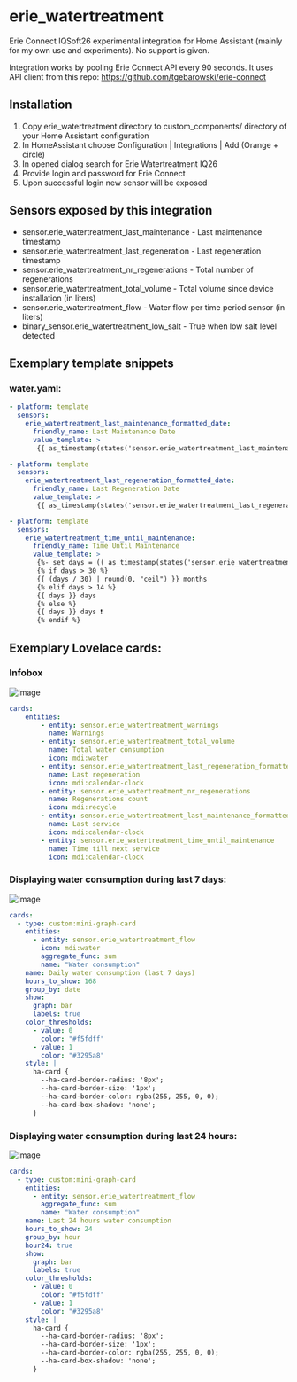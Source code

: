 erie_watertreatment
===================

Erie Connect IQSoft26 experimental integration for Home Assistant (mainly for my own use and experiments).
No support is given.

Integration works by pooling Erie Connect API every 90 seconds. It uses API client from this repo:
https://github.com/tgebarowski/erie-connect

Installation
------------

1. Copy erie_watertreatment directory to custom_components/ directory of your Home Assistant configuration
2. In HomeAssistant choose Configuration | Integrations | Add (Orange + circle)
3. In opened dialog search for Erie Watertreatment IQ26
4. Provide login and password for Erie Connect 
5. Upon successful login new sensor will be exposed


Sensors exposed by this integration
-----------------------------------

- sensor.erie_watertreatment_last_maintenance - Last maintenance timestamp
- sensor.erie_watertreatment_last_regeneration - Last regeneration timestamp
- sensor.erie_watertreatment_nr_regenerations - Total number of regenerations
- sensor.erie_watertreatment_total_volume - Total volume since device installation (in liters)
- sensor.erie_watertreatment_flow -  Water flow per time period sensor (in liters)
- binary_sensor.erie_watertreatment_low_salt - True when low salt level detected


Exemplary template snippets
---------------------------

### water.yaml:

```yaml
- platform: template
  sensors:
    erie_watertreatment_last_maintenance_formatted_date:
      friendly_name: Last Maintenance Date
      value_template: >
       {{ as_timestamp(states('sensor.erie_watertreatment_last_maintenance')) | timestamp_custom("%d/%m/%Y @ %H:%M:%S", True) }}

- platform: template
  sensors:
    erie_watertreatment_last_regeneration_formatted_date:
      friendly_name: Last Regeneration Date
      value_template: >
       {{ as_timestamp(states('sensor.erie_watertreatment_last_regeneration')) | timestamp_custom("%d/%m/%Y @ %H:%M:%S", True) }}

- platform: template
  sensors:
    erie_watertreatment_time_until_maintenance:
      friendly_name: Time Until Maintenance
      value_template: >
       {%- set days = (( as_timestamp(states('sensor.erie_watertreatment_last_maintenance')) + 3600 * 24 * 30 * 12 - as_timestamp(now()) )/ (3600*24)) | round(0, "ceil") -%}
       {% if days > 30 %}
       {{ (days / 30) | round(0, "ceil") }} months
       {% elif days > 14 %}
       {{ days }} days
       {% else %}
       {{ days }} days ❗️
       {% endif %}
```

Exemplary Lovelace cards:
------------------------

### Infobox

![image](https://github.com/tgebarowski/SwiftySettings/blob/main/erie-watertreatment-homeassistant/img/entities-card.png)

```yaml
cards:
	entities:
	    - entity: sensor.erie_watertreatment_warnings
	      name: Warnings
	    - entity: sensor.erie_watertreatment_total_volume
	      name: Total water consumption
	      icon: mdi:water
	    - entity: sensor.erie_watertreatment_last_regeneration_formatted_date
	      name: Last regeneration
	      icon: mdi:calendar-clock
	    - entity: sensor.erie_watertreatment_nr_regenerations
	      name: Regenerations count
	      icon: mdi:recycle
	    - entity: sensor.erie_watertreatment_last_maintenance_formatted_date
	      name: Last service
	      icon: mdi:calendar-clock
	    - entity: sensor.erie_watertreatment_time_until_maintenance
	      name: Time till next service
	      icon: mdi:calendar-clock

```

### Displaying water consumption during last 7 days:

![image](https://github.com/tgebarowski/SwiftySettings/blob/main/erie-watertreatment-homeassistant/img/water-flow-week.png)

```yaml
cards:
  - type: custom:mini-graph-card
    entities:
      - entity: sensor.erie_watertreatment_flow
        icon: mdi:water
        aggregate_func: sum
        name: "Water consumption"
    name: Daily water consumption (last 7 days)
    hours_to_show: 168
    group_by: date
    show:
      graph: bar
      labels: true
    color_thresholds:
      - value: 0
        color: "#f5fdff"
      - value: 1
        color: "#3295a8" 
    style: |
      ha-card {
        --ha-card-border-radius: '8px';
        --ha-card-border-size: '1px';
        --ha-card-border-color: rgba(255, 255, 0, 0);
        --ha-card-box-shadow: 'none';
      }                 
```

### Displaying water consumption during last 24 hours:

![image](https://github.com/tgebarowski/SwiftySettings/blob/main/erie-watertreatment-homeassistant/img/water-flow-24hrs.png)


```yaml
cards:
  - type: custom:mini-graph-card
	entities:
	  - entity: sensor.erie_watertreatment_flow
	    aggregate_func: sum
	    name: "Water consumption"
	name: Last 24 hours water consumption
	hours_to_show: 24
	group_by: hour
	hour24: true
	show:
	  graph: bar
	  labels: true
	color_thresholds:
	  - value: 0
	    color: "#f5fdff"
	  - value: 1
	    color: "#3295a8"               
	style: |
	  ha-card {
	    --ha-card-border-radius: '8px';
	    --ha-card-border-size: '1px';
	    --ha-card-border-color: rgba(255, 255, 0, 0);
	    --ha-card-box-shadow: 'none';
	  }  
```

